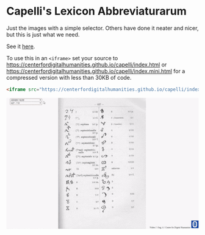 # Capelli's Lexicon Abbreviaturarum
Just the images with a simple selector. Others have done it neater
and nicer, but this is just what we need.

See it [here](https://centerfordigitalhumanities.github.io/capelli/).

To use this in an `<iframe>` set your source to https://centerfordigitalhumanities.github.io/capelli/index.html or https://centerfordigitalhumanities.github.io/capelli/index.mini.html for a compressed version with less than 30KB of code.

````html
<iframe src="https://centerfordigitalhumanities.github.io/capelli/index.mini.html"></iframe>
````

<img src="images/gif.gif">
